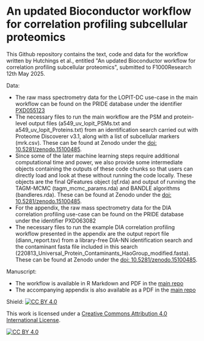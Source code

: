 # An updated Bioconductor workflow for correlation profiling subcellular proteomics

This Github repository contains the text, code and data for the workflow written by Hutchings et al., entitled "An updated Bioconductor workflow for correlation profiling subcellular proteomics", submitted to F1000Research 12th May 2025.

Data:

* The raw mass spectrometry data for the LOPIT-DC use-case in the main workflow can be found on the PRIDE database under the identifier [PXD055123](https://proteomecentral.proteomexchange.org/cgi/GetDataset?ID=PXD055123)
* The necessary files to run the main workflow are the PSM and protein-level output files (a549_uv_lopit_PSMs.txt and a549_uv_lopit_Proteins.txt) from an identification search carried out with Proteome Discoverer v3.1, along with a list of subcellular markers (mrk.csv). These can be found at Zenodo under the [doi: 10.5281/zenodo.15100485](http://doi.org/10.5281/zenodo.15100485).
* Since some of the later machine learning steps require additional computational time and power, we also provide some intermediate objects containing the outputs of these code chunks so that users can directly load and look at these without running the code locally. These objects are the final QFeatures object (qf.rda) and output of running the TAGM-MCMC (tagm_mcmc_params.rda) and BANDLE algorithms (bandleres.rda). These can be found at Zenodo under the [doi: 10.5281/zenodo.15100485](http://doi.org/10.5281/zenodo.15100485).
* For the appendix, the raw mass spectrometry data for the DIA correlation profiling use-case can be found on the PRIDE database under the identifier PXD063082
* The necessary files to run the example DIA correlation profiling workflow presented in the appendix are the output report file (diann_report.tsv) from a library-free DIA-NN identification search and the contaminant fasta file included in this search (220813_Universal_Protein_Contaminants_HaoGroup_modified.fasta). These can be found at Zenodo under the [doi: 10.5281/zenodo.15100485](http://doi.org/10.5281/zenodo.15100485).

Manuscript:

* The workflow is available in R Markdown and PDF in the [main repo](https://github.com/CambridgeCentreForProteomics/f1000_subcellular_proteomics)
* The accompanying appendix is also available as a PDF in the [main repo](https://github.com/CambridgeCentreForProteomics/f1000_subcellular_proteomics)
  

Shield: [![CC BY 4.0][cc-by-shield]][cc-by]

This work is licensed under a
[Creative Commons Attribution 4.0 International License][cc-by].

[![CC BY 4.0][cc-by-image]][cc-by]

[cc-by]: http://creativecommons.org/licenses/by/4.0/
[cc-by-image]: https://i.creativecommons.org/l/by/4.0/88x31.png
[cc-by-shield]: https://img.shields.io/badge/License-CC%20BY%204.0-lightgrey.svg
